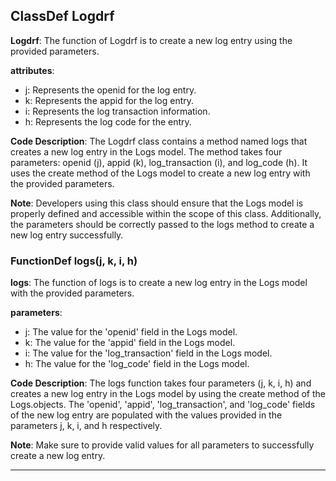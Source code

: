 ## ClassDef Logdrf
**Logdrf**: The function of Logdrf is to create a new log entry using the provided parameters.

**attributes**: 
- j: Represents the openid for the log entry.
- k: Represents the appid for the log entry.
- i: Represents the log transaction information.
- h: Represents the log code for the entry.

**Code Description**: 
The Logdrf class contains a method named logs that creates a new log entry in the Logs model. The method takes four parameters: openid (j), appid (k), log_transaction (i), and log_code (h). It uses the create method of the Logs model to create a new log entry with the provided parameters.

**Note**: 
Developers using this class should ensure that the Logs model is properly defined and accessible within the scope of this class. Additionally, the parameters should be correctly passed to the logs method to create a new log entry successfully.
### FunctionDef logs(j, k, i, h)
**logs**: The function of logs is to create a new log entry in the Logs model with the provided parameters.

**parameters**:
- j: The value for the 'openid' field in the Logs model.
- k: The value for the 'appid' field in the Logs model.
- i: The value for the 'log_transaction' field in the Logs model.
- h: The value for the 'log_code' field in the Logs model.

**Code Description**:
The logs function takes four parameters (j, k, i, h) and creates a new log entry in the Logs model by using the create method of the Logs.objects. The 'openid', 'appid', 'log_transaction', and 'log_code' fields of the new log entry are populated with the values provided in the parameters j, k, i, and h respectively.

**Note**:
Make sure to provide valid values for all parameters to successfully create a new log entry.
***
